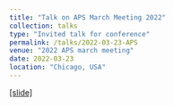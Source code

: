 ```yaml
---
title: "Talk on APS March Meeting 2022"
collection: talks
type: "Invited talk for conference"
permalink: /talks/2022-03-23-APS
venue: "2022 APS march meeting"
date: 2022-03-23
location: "Chicago, USA"
---
```

[[slide]](https://docs.google.com/presentation/d/1pulVZOhhpVR2TdhtVZTAK37yAsIe1fLo/edit?usp=sharing&ouid=111441029607405635996&rtpof=true&sd=true)


